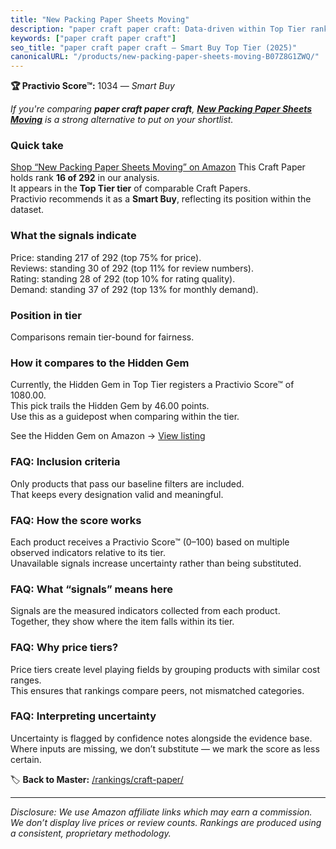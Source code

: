 ```yaml
---
title: "New Packing Paper Sheets Moving"
description: "paper craft paper craft: Data-driven within Top Tier ranking using the Practivio Score™. Positioned by quality, value, demand, findability, momentum."
keywords: ["paper craft paper craft"]
seo_title: "paper craft paper craft — Smart Buy Top Tier (2025)"
canonicalURL: "/products/new-packing-paper-sheets-moving-B07Z8G1ZWQ/"
---
```


**🏆 Practivio Score™:** 1034 — _Smart Buy_


*If you're comparing **paper craft paper craft**, **[New Packing Paper Sheets Moving](https://www.amazon.com/dp/B07Z8G1ZWQ?tag=practivio-20)** is a strong alternative to put on your shortlist.*
### Quick take
[Shop “New Packing Paper Sheets Moving” on Amazon](https://www.amazon.com/dp/B07Z8G1ZWQ?tag=practivio-20)
This Craft Paper holds rank **16 of 292** in our analysis.  
It appears in the **Top Tier tier** of comparable Craft Papers.  
Practivio recommends it as a **Smart Buy**, reflecting its position within the dataset.

### What the signals indicate
Price: standing 217 of 292 (top 75% for price).  
Reviews: standing 30 of 292 (top 11% for review numbers).  
Rating: standing 28 of 292 (top 10% for rating quality).  
Demand: standing 37 of 292 (top 13% for monthly demand).

### Position in tier
Comparisons remain tier-bound for fairness.

### How it compares to the Hidden Gem
Currently, the Hidden Gem in Top Tier registers a Practivio Score™ of 1080.00.  
This pick trails the Hidden Gem by 46.00 points.  
Use this as a guidepost when comparing within the tier.  

See the Hidden Gem on Amazon → [View listing](https://www.amazon.com/dp/B07LFHSRNB?tag=practivio-20)

### FAQ: Inclusion criteria
Only products that pass our baseline filters are included.  
That keeps every designation valid and meaningful.

### FAQ: How the score works
Each product receives a Practivio Score™ (0–100) based on multiple observed indicators relative to its tier.  
Unavailable signals increase uncertainty rather than being substituted.

### FAQ: What “signals” means here
Signals are the measured indicators collected from each product.  
Together, they show where the item falls within its tier.

### FAQ: Why price tiers?
Price tiers create level playing fields by grouping products with similar cost ranges.  
This ensures that rankings compare peers, not mismatched categories.

### FAQ: Interpreting uncertainty
Uncertainty is flagged by confidence notes alongside the evidence base.  
Where inputs are missing, we don’t substitute — we mark the score as less certain.


🏷️ **Back to Master:** [/rankings/craft-paper/](/rankings/craft-paper/)

---
_Disclosure: We use Amazon affiliate links which may earn a commission. We don’t display live prices or review counts. Rankings are produced using a consistent, proprietary methodology._
